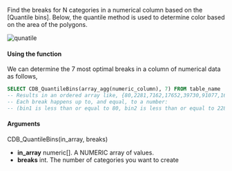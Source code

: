 Find the breaks for N categories in a numerical column based on the [Quantile bins]. Below, the quantile method is used to determine color based on the area of the polygons.

![qunatile](https://f.cloud.github.com/assets/370259/140714/932ed0e6-722b-11e2-9807-ffbd0fddb9ac.png)

#### Using the function

We can determine the 7 most optimal breaks in a column of numerical data as follows, 

```sql
SELECT CDB_QuantileBins(array_agg(numeric_column), 7) FROM table_name
-- Results in an ordered array like, {80,2281,7162,17652,39730,91077,1638094}
-- Each break happens up to, and equal, to a number: 
-- (bin1 is less than or equal to 80, bin2 is less than or equal to 2281, etc.)
```

#### Arguments

CDB_QuantileBins(in_array, breaks)

* **in_array** numeric[]. A NUMERIC array of values.
* **breaks** int. The number of categories you want to create